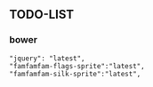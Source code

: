TODO-LIST
-----------
### bower

    "jquery": "latest",
    "famfamfam-flags-sprite":"latest",
    "famfamfam-silk-sprite":"latest",

